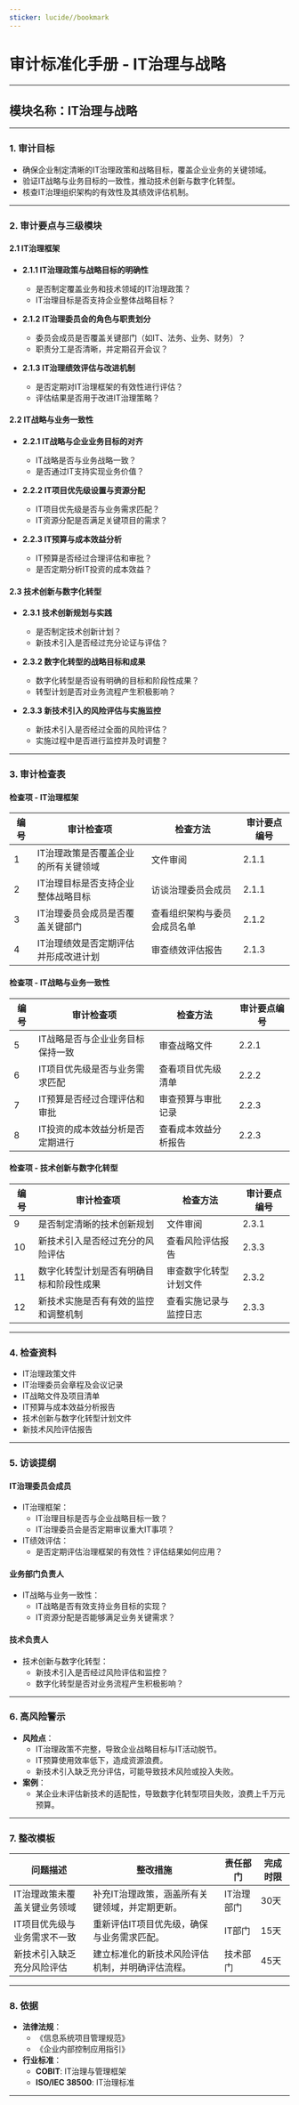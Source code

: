 ```yaml
---
sticker: lucide//bookmark
---
```

# **审计标准化手册 - IT治理与战略**

---

## **模块名称：IT治理与战略**

---

### **1. 审计目标**
- 确保企业制定清晰的IT治理政策和战略目标，覆盖企业业务的关键领域。
- 验证IT战略与业务目标的一致性，推动技术创新与数字化转型。
- 核查IT治理组织架构的有效性及其绩效评估机制。

---

### **2. 审计要点与三级模块**

#### **2.1 IT治理框架**
- **2.1.1 IT治理政策与战略目标的明确性**
  - 是否制定覆盖业务和技术领域的IT治理政策？
  - IT治理目标是否支持企业整体战略目标？

- **2.1.2 IT治理委员会的角色与职责划分**
  - 委员会成员是否覆盖关键部门（如IT、法务、业务、财务）？
  - 职责分工是否清晰，并定期召开会议？

- **2.1.3 IT治理绩效评估与改进机制**
  - 是否定期对IT治理框架的有效性进行评估？
  - 评估结果是否用于改进IT治理策略？

#### **2.2 IT战略与业务一致性**
- **2.2.1 IT战略与企业业务目标的对齐**
  - IT战略是否与业务战略一致？
  - 是否通过IT支持实现业务价值？

- **2.2.2 IT项目优先级设置与资源分配**
  - IT项目优先级是否与业务需求匹配？
  - IT资源分配是否满足关键项目的需求？

- **2.2.3 IT预算与成本效益分析**
  - IT预算是否经过合理评估和审批？
  - 是否定期分析IT投资的成本效益？

#### **2.3 技术创新与数字化转型**
- **2.3.1 技术创新规划与实践**
  - 是否制定技术创新计划？
  - 新技术引入是否经过充分论证与评估？

- **2.3.2 数字化转型的战略目标和成果**
  - 数字化转型是否设有明确的目标和阶段性成果？
  - 转型计划是否对业务流程产生积极影响？

- **2.3.3 新技术引入的风险评估与实施监控**
  - 新技术引入是否经过全面的风险评估？
  - 实施过程中是否进行监控并及时调整？

---

### **3. 审计检查表**

#### **检查项 - IT治理框架**
| **编号** | **审计检查项**                                     | **检查方法**                   | **审计要点编号** |
|----------|---------------------------------------------------|--------------------------------|------------------|
| 1        | IT治理政策是否覆盖企业的所有关键领域               | 文件审阅                      | 2.1.1           |
| 2        | IT治理目标是否支持企业整体战略目标                 | 访谈治理委员会成员            | 2.1.1           |
| 3        | IT治理委员会成员是否覆盖关键部门                   | 查看组织架构与委员会成员名单   | 2.1.2           |
| 4        | IT治理绩效是否定期评估并形成改进计划               | 审查绩效评估报告              | 2.1.3           |

#### **检查项 - IT战略与业务一致性**
| **编号** | **审计检查项**                                     | **检查方法**                   | **审计要点编号** |
|----------|---------------------------------------------------|--------------------------------|------------------|
| 5        | IT战略是否与企业业务目标保持一致                   | 审查战略文件                  | 2.2.1           |
| 6        | IT项目优先级是否与业务需求匹配                     | 查看项目优先级清单             | 2.2.2           |
| 7        | IT预算是否经过合理评估和审批                       | 审查预算与审批记录             | 2.2.3           |
| 8        | IT投资的成本效益分析是否定期进行                   | 查看成本效益分析报告           | 2.2.3           |

#### **检查项 - 技术创新与数字化转型**
| **编号** | **审计检查项**                                     | **检查方法**                   | **审计要点编号** |
|----------|---------------------------------------------------|--------------------------------|------------------|
| 9        | 是否制定清晰的技术创新规划                        | 文件审阅                      | 2.3.1           |
| 10       | 新技术引入是否经过充分的风险评估                   | 查看风险评估报告              | 2.3.3           |
| 11       | 数字化转型计划是否有明确目标和阶段性成果           | 审查数字化转型计划文件         | 2.3.2           |
| 12       | 新技术实施是否有有效的监控和调整机制               | 查看实施记录与监控日志         | 2.3.3           |

---

### **4. 检查资料**
- IT治理政策文件  
- IT治理委员会章程及会议记录  
- IT战略文件及项目清单  
- IT预算与成本效益分析报告  
- 技术创新与数字化转型计划文件  
- 新技术风险评估报告  

---

### **5. 访谈提纲**
#### **IT治理委员会成员**
- IT治理框架：
  - IT治理目标是否与企业战略目标一致？
  - IT治理委员会是否定期审议重大IT事项？
- IT绩效评估：
  - 是否定期评估治理框架的有效性？评估结果如何应用？

#### **业务部门负责人**
- IT战略与业务一致性：
  - IT战略是否有效支持业务目标的实现？
  - IT资源分配是否能够满足业务关键需求？

#### **技术负责人**
- 技术创新与数字化转型：
  - 新技术引入是否经过风险评估和监控？
  - 数字化转型是否对业务流程产生积极影响？

---

### **6. 高风险警示**
- **风险点**：
  - IT治理政策不完整，导致企业战略目标与IT活动脱节。
  - IT预算使用效率低下，造成资源浪费。
  - 新技术引入缺乏充分评估，可能导致技术风险或投入失败。
- **案例**：
  - 某企业未评估新技术的适配性，导致数字化转型项目失败，浪费上千万元预算。

---

### **7. 整改模板**
| **问题描述**                                 | **整改措施**                                                 | **责任部门**      | **完成时限**     |
|---------------------------------------------|--------------------------------------------------------------|-------------------|------------------|
| IT治理政策未覆盖关键业务领域                | 补充IT治理政策，涵盖所有关键领域，并定期更新。               | IT治理部门        | 30天             |
| IT项目优先级与业务需求不一致                | 重新评估IT项目优先级，确保与业务需求匹配。                   | IT部门            | 15天             |
| 新技术引入缺乏充分风险评估                  | 建立标准化的新技术风险评估机制，并明确评估流程。             | 技术部门          | 45天             |

---

### **8. 依据**
- **法律法规**：
  - 《信息系统项目管理规范》
  - 《企业内部控制应用指引》  
- **行业标准**：
  - **COBIT**: IT治理与管理框架  
  - **ISO/IEC 38500**: IT治理标准  

---

